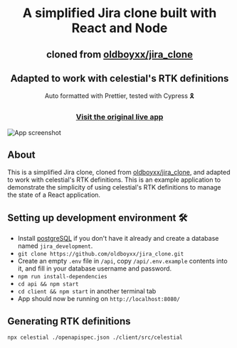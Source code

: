 <h1 align="center">A simplified Jira clone built with React and Node</h1>
<h2 align="center">cloned from <a href="https://github.com/oldboyxx/jira_clone">oldboyxx/jira_clone</a> </h2>
<h2 align="center">Adapted to work with celestial's RTK definitions</h2>
<div align="center">Auto formatted with Prettier, tested with Cypress 🎗</div>

<h3 align="center">
  <a href="https://jira.ivorreic.com/">Visit the original live app</a>
</h3>

![App screenshot](https://i.ibb.co/W3qVvCn/jira-optimized.jpg)

## About
This is a simplified Jira clone, cloned from [oldboyxx/jira_clone](https://github.com/oldboyxx/jira_clone), and adapted to work with celestial's RTK definitions. This is an example application to demonstrate the simplicity of using celestial's RTK definitions to manage the state of a React application. 

## Setting up development environment 🛠

- Install [postgreSQL](https://www.postgresql.org/) if you don't have it already and create a database named `jira_development`.
- `git clone https://github.com/oldboyxx/jira_clone.git`
- Create an empty `.env` file in `/api`, copy `/api/.env.example` contents into it, and fill in your database username and password.
- `npm run install-dependencies`
- `cd api && npm start`
- `cd client && npm start` in another terminal tab
- App should now be running on `http://localhost:8080/`

## Generating RTK definitions
`npx celestial ./openapispec.json ./client/src/celestial`
